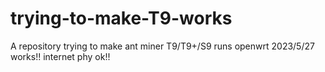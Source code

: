 # trying-to-make-T9-works
A repository trying to make ant miner T9/T9+/S9 runs openwrt
2023/5/27 works!! internet phy ok!!
